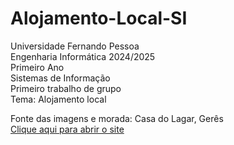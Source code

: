 # Alojamento-Local-SI
Universidade Fernando Pessoa  
Engenharia Informática 2024/2025  
Primeiro Ano  
Sistemas de Informação  
Primeiro trabalho de grupo  
Tema: Alojamento local

Fonte das imagens e morada: Casa do Lagar, Gerês  
[Clique aqui para abrir o site](https://www.booking.com/hotel/pt/casa-do-lagar-braga.pt-pt.html?aid=356980&label=gog235jc-1FCAMY6QcoggJCBWdlcmVzSB9YA2i7AYgBAZgBH7gBF8gBDNgBAegBAfgBAogCAagCA7gClvSCuQbAAgHSAiRmNzM4MjUzOS00NGU1LTQ1M2QtYjUwZS0yM2JiOThlMGYyNzfYAgXgAgE&sid=b6661f6b3fe00c433ddd92e1a16b6dea&dest_id=900040488;dest_type=city;dist=0;group_adults=2;group_children=0;hapos=5;hpos=5;no_rooms=1;req_adults=2;req_children=0;room1=A%2CA;sb_price_type=total;sr_order=popularity;srepoch=1730198331;srpvid=cd7f4a97dc270552;type=total;ucfs=1&)
